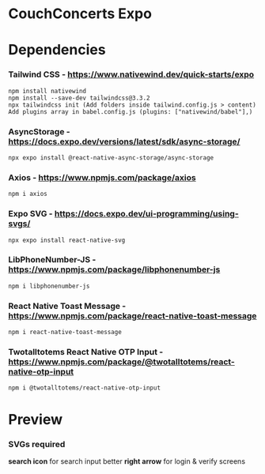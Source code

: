 # CouchConcerts Expo

# Dependencies

### Tailwind CSS - https://www.nativewind.dev/quick-starts/expo
    npm install nativewind
    npm install --save-dev tailwindcss@3.3.2
    npx tailwindcss init (Add folders inside tailwind.config.js > content)
    Add plugins array in babel.config.js (plugins: ["nativewind/babel"],)

### AsyncStorage - https://docs.expo.dev/versions/latest/sdk/async-storage/
    npx expo install @react-native-async-storage/async-storage

### Axios - https://www.npmjs.com/package/axios
    npm i axios

### Expo SVG - https://docs.expo.dev/ui-programming/using-svgs/
    npx expo install react-native-svg

### LibPhoneNumber-JS - https://www.npmjs.com/package/libphonenumber-js
    npm i libphonenumber-js

### React Native Toast Message - https://www.npmjs.com/package/react-native-toast-message
    npm i react-native-toast-message

### Twotalltotems React Native OTP Input - https://www.npmjs.com/package/@twotalltotems/react-native-otp-input

    npm i @twotalltotems/react-native-otp-input

# Preview

### SVGs required

**search icon** for search input
better **right arrow** for login & verify screens